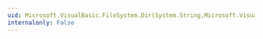 ```yaml
---
uid: Microsoft.VisualBasic.FileSystem.Dir(System.String,Microsoft.VisualBasic.FileAttribute)
internalonly: False
---
```

